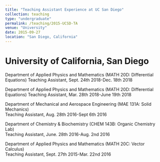 ```yaml
---
title: "Teaching Assistant Experience at UC San Diego"
collection: teaching
type: "undergraduate"
permalink: /teaching/2015-UCSD-TA
venue: "University"
date: 2015-09-27
location: "San Diego, California"
---
```


University of California, San Diego
======     
Department of Applied Physics and Mathematics (MATH 20D: Differential Equations)
Teaching Assistant, Sept. 24th 2018-Dec. 18th 2018

Department of Applied Physics and Mathematics (MATH 20D: Differential Equations)
Teaching Assistant, Mar. 28th 2018-June 19th 2018

Department of Mechanical and Aerospace Engineering (MAE 131A: Solid Mechanics)              
Teaching Assistant, Aug. 28th 2016-Sept 6th 2016

Department of Chemistry & Biochemistry (CHEM 143B: Organic Chemistry Lab)                              
Teaching Assistant, June. 28th 2016-Aug. 2nd 2016

Department of Applied Physics and Mathematics (MATH 20C: Vector Calculus)                  
Teaching Assistant, Sept. 27th 2015-Mar. 22nd 2016
